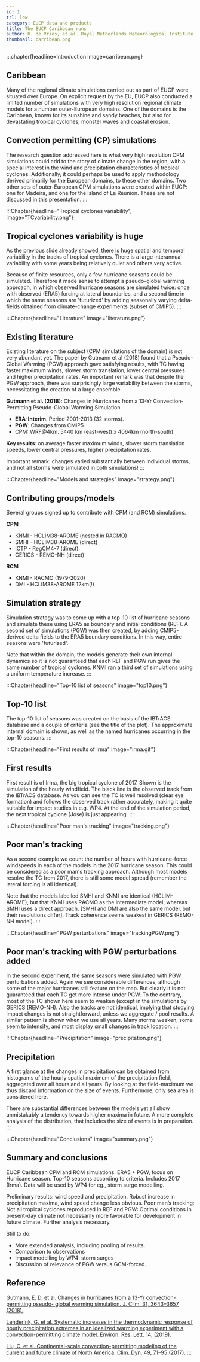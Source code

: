 ```yaml
---
id: 1
trl: low
category: EUCP data and products
title: The EUCP Caribbean runs
author: H. de Vries, et al. Royal Netherlands Meteorological Institute (KNMI).
thumbnail: carribean.png
---
```


:::chapter{headline=Introduction image=carribean.png}
## Caribbean

Many of the regional climate simulations carried out as part of EUCP were
situated over Europe. On explicit request by the EU, EUCP also conducted a
limited number of simulations with very high resolution regional climate models
for a number outer-European domains. One of the domains is the Caribbean, known
for its sunshine and sandy beaches, but also for devastating tropical cyclones,
monster waves and coastal erosion.

## Convection permitting (CP) simulations

The research question addressed here is what very high resolution CPM
simulations could add to the story of climate change in the region, with a
special interest in the wind and precipitation characteristics of tropical
cyclones. Additionally, it could perhaps be used to apply methodology derived
primarily for the European domains, to these other domains. Two other sets of
outer-European CPM simulations were created within EUCP: one for Madeira, and
one for the island of La Réunion. These are not discussed in this presentation.
:::

:::Chapter{headline="Tropical cyclones variability", image="TCvariability.png"}
## Tropical cyclones variability is huge

As the previous slide already showed, there is huge spatial and temporal
variability in the tracks of tropical cyclones. There is a large interannual
variability with some years being relatively quiet and others very active.

Because of finite resources, only a few hurricane seasons could be simulated.
Therefore it made sense to attempt a pseudo-global warming approach, in which
observed hurricane seasons are simulated twice: once with observed (ERA5)
forcing at lateral boundaries, and a second time in which the same seasons are
'futurized' by adding seasonally varying delta-fields obtained from
climate-change experiments (subset of CMIP5).
:::

:::Chapter{headline="Literature" image="literature.png"}
## Existing literature

Existing literature on the subject (CPM simulations of the domain) is not very
abundant yet. The paper by Gutmann et al (2018) found that a Pseudo-Global
Warming (PGW) approach gave satisfying results, with TC having faster maximum
winds, slower storm translation, lower central pressures and higher
precipitation rates. An important remark was that despite the PGW approach,
there was surprisingly large variability between the storms, necessitating the
creation of a large ensemble.

**Gutmann et al. (2018)**: Changes in Hurricanes from a 13-Yr
Convection-Permitting Pseudo-Global Warming Simulation
- **ERA-Interim**. Period 2001-2013 (32 storms).
- **PGW**: Changes from CMIP5
- CPM: WRF@4km. 5440 km (east-west) x 4064km (north-south)

**Key results**: on average faster maximum winds, slower storm translation
speeds, lower central pressures, higher precipitation rates.

Important remark: changes varied substantially between individual storms, and
not all storms were simulated in both simulations!
:::

:::Chapter{headline="Models and strategies" image="strategy.png"}
## Contributing groups/models
Several groups signed up to contribute with CPM (and RCM) simulations.

**CPM**
- KNMI - HCLIM38-AROME (nested in RACMO)
- SMHI - HCLIM38-AROME (direct)
- ICTP - RegCM4-7 (direct)
- GERICS - REMO-NH (direct)

**RCM**
- KNMI - RACMO (1979-2020)
- DMI - HCLIM38-AROME 12km(!)

## Simulation strategy
Simulation strategy was to come up with a top-10 list of hurricane seasons and
simulate these using ERA5 as boundary and initial conditions (REF). A second set
of simulations (PGW) was then created, by adding CMIP5-derived delta fields to
the ERA5 boundary conditions. In this way, entire seasons were 'futurized'.

Note that within the domain, the models generate their own internal dynamics so
it is not guaranteed that each REF and PGW run gives the same number of tropical
cyclones. KNMI ran a third set of simulations using a uniform temperature
increase.
:::

:::Chapter{headline="Top-10 list of seasons" image="top10.png"}
## Top-10 list
The top-10 list of seasons was created on the basis of the IBTrACS database and
a couple of criteria (see the title of the plot). The approximate internal
domain is shown, as well as the named hurricanes occurring in the top-10
seasons.
:::

:::Chapter{headline="First results of Irma" image="irma.gif"}
## First results
First result is of Irma, the big tropical cyclone of 2017. Shown is the
simulation of the hourly windfield. The black line is the observed track from
the IBTrACS database. As you can see the TC is well resolved (clear eye
formation) and follows the observed track rather accurately, making it quite
suitable for impact studies in e.g. WP4. At the end of the simulation period,
the next tropical cyclone (Jose) is just appearing.
:::

:::Chapter{headline="Poor man's tracking" image="tracking.png"}
## Poor man's tracking
As a second example we count the number of hours with hurricane-force windspeeds
in each of the models in the 2017 hurricane season. This could be considered as
a poor man's tracking approach. Although most models resolve the TC from 2017,
there is still some model spread (remember the lateral forcing is all
identical).

Note that the models labelled SMHI and KNMI are identical (HCLIM-AROME), but
that KNMI uses RACMO as the intermediate model, whereas SMHI uses a direct
approach. [SMHI and DMI are also the same model, but their resolutions differ].
Track coherence seems weakest in GERICS (REMO-NH model).
:::

:::Chapter{headline="PGW perturbations" image="trackingPGW.png"}
## Poor man's tracking with PGW perturbations added
In the second experiment, the same seasons were simulated with PGW perturbations
added. Again we see considerable differences, although some of the major
hurricanes still feature on the map. But clearly it is not guaranteed that each
TC get more intense under PGW. To the contrary, most of the TC shown here seem
to weaken (except in the simulations by GERICS (REMO-NH). Also the tracks are
not identical, implying that studying impact changes is not straightforward,
unless we aggregate / pool results. A similar pattern is shown when we use all
years. Many storms weaken, some seem to intensify, and most display small
changes in track location.
:::

:::Chapter{headline="Precipitation" image="precipitation.png"}
## Precipitation
A first glance at the changes in precipitation can be obtained from histograms
of the hourly spatial maximum of the precipitation field, aggregated over all
hours and all years. By looking at the field-maximum we thus discard information
on the size of events. Furthermore, only sea area is considered here.

There are substantial differences between the models yet all show unmistakably a
tendency towards higher maxima in future. A more complete analysis of the
distribution, that includes the size of events is in preparation.
:::

:::Chapter{headline="Conclusions" image="summary.png"}
## Summary and conclusions

EUCP Caribbean CPM and RCM simulations: ERA5 + PGW, focus on Hurricane season.
Top-10 seasons according to criteria. Includes 2017 (Irma). Data will be used by
WP4 for eg., storm surge modelling.

Preliminary results: wind speed and precipitation. Robust increase in
precipitation maxima, wind speed change less obvious. Poor man’s tracking: Not
all tropical cyclones reproduced in REF and PGW: Optimal conditions in
present-day climate not necessarily more favorable for development in future
climate. Further analysis necessary.

Still to do:
- More extended analysis, including pooling of results.
- Comparison to observations
- Impact modelling by WP4: storm surges
- Discussion of relevance of PGW versus GCM-forced.

## Reference

[Gutmann, E. D. et al. Changes in hurricanes from a 13-Yr convection-permitting
pseudo- global warming simulation. J. Clim. 31, 3643–3657
(2018).](https://journals.ametsoc.org/view/journals/clim/31/9/jcli-d-17-0391.1.xml?tab_body=pdf)

[Lenderink, G. et al. Systematic increases in the thermodynamic response of
hourly precipitation extremes in an idealized warming experiment with a
convection-permitting climate model. Environ. Res. Lett. 14,
(2019).](https://iopscience.iop.org/article/10.1088/1748-9326/ab214a/meta)

[Liu, C. et al. Continental-scale convection-permitting modeling of the current
and future climate of North America. Clim. Dyn. 49, 71–95
(2017).](https://link.springer.com/article/10.1007/s00382-016-3327-9)
:::
